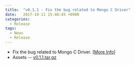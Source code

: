 ```yaml
---
title:  "v0.1.1 - Fix the bug related to Mongo C Driver"
date:   2017-10-11 15:46:45 +0900
categories:
  - Release
tags:
  - News
  - Release
---
```


- Fix the bug related to Mongo C Driver. [[More Info](https://github.com/acetcom/nextepc/commit/4245502ae287df9c457621b3f4cccb519c4d4878)]
- Assets -- [v0.1.1.tar.gz](https://github.com/acetcom/nextepc/archive/v0.1.1.tar.gz)
